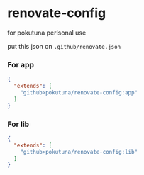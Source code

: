 renovate-config
===

for pokutuna perlsonal use

put this json on `.github/renovate.json`

### For app

```json
{
  "extends": [
    "github>pokutuna/renovate-config:app"
  ]
}
```

### For lib

```json
{
  "extends": [
    "github>pokutuna/renovate-config:lib"
  ]
}
```

